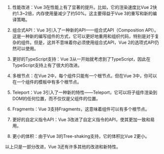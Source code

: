 1. 性能改进：Vue 3在性能上有了显著的提升。比如，它的渲染速度比Vue 2快约1.3~2倍，内存使用量减少了约50%。这主要得益于Vue 3的重写和新的编译策略。
    
2. 组合式API：Vue 3引入了一种新的API——组合式API（Composition API）。这是一种新的编写组件的方式，它可以更好地重用和组织代码，特别是对于复杂的组件。但是，这并不意味着你必须使用组合式API，Vue 2的选项式API仍然可以使用。
    
3. 更好的TypeScript支持：Vue 3从一开始就考虑到了TypeScript，因此在TypeScript支持上有了很大的改进。
    
4. 多根节点：在Vue 2中，每个组件只能有一个根节点。但在Vue 3中，你可以在一个组件的模板中有多个根节点。
    
5. Teleport：Vue 3引入了一种新的特性——Teleport，它可以将子组件渲染到DOM的任何位置，而不仅仅是父组件的位置。
    
6. Fragments：Vue 3支持Fragments，这意味着组件可以有多个根节点。
    
7. 更好的自定义指令API：Vue 3改进了自定义指令的API，使其更加一致和易用。
    
8. 更小的体积：由于Vue 3的Tree-shaking支持，它的体积比Vue 2更小。
    

以上只是一部分改进，Vue 3还有许多其他的改进和新特性。